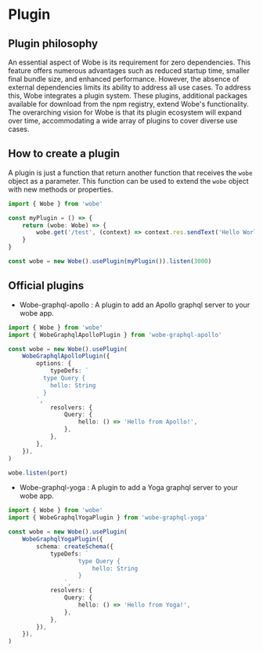 # Plugin

## Plugin philosophy

An essential aspect of Wobe is its requirement for zero dependencies. This feature offers numerous advantages such as reduced startup time, smaller final bundle size, and enhanced performance. However, the absence of external dependencies limits its ability to address all use cases. To address this, Wobe integrates a plugin system. These plugins, additional packages available for download from the npm registry, extend Wobe's functionality. The overarching vision for Wobe is that its plugin ecosystem will expand over time, accommodating a wide array of plugins to cover diverse use cases.

## How to create a plugin

A plugin is just a function that return another function that receives the `wobe` object as a parameter. This function can be used to extend the `wobe` object with new methods or properties.

```ts
import { Wobe } from 'wobe'

const myPlugin = () => {
	return (wobe: Wobe) => {
		wobe.get('/test', (context) => context.res.sendText('Hello World'))
	}
}

const wobe = new Wobe().usePlugin(myPlugin()).listen(3000)
```

## Official plugins

-   Wobe-graphql-apollo : A plugin to add an Apollo graphql server to your wobe app.

```ts
import { Wobe } from 'wobe'
import { WobeGraphqlApolloPlugin } from 'wobe-graphql-apollo'

const wobe = new Wobe().usePlugin(
	WobeGraphqlApolloPlugin({
		options: {
			typeDefs: `
          type Query {
            hello: String
          }
        `,
			resolvers: {
				Query: {
					hello: () => 'Hello from Apollo!',
				},
			},
		},
	}),
)

wobe.listen(port)
```

-   Wobe-graphql-yoga : A plugin to add a Yoga graphql server to your wobe app.

```ts
import { Wobe } from 'wobe'
import { WobeGraphqlYogaPlugin } from 'wobe-graphql-yoga'

const wobe = new Wobe().usePlugin(
	WobeGraphqlYogaPlugin({
		schema: createSchema({
			typeDefs: `
					type Query {
						hello: String
					}
				`,
			resolvers: {
				Query: {
					hello: () => 'Hello from Yoga!',
				},
			},
		}),
	}),
)
```
